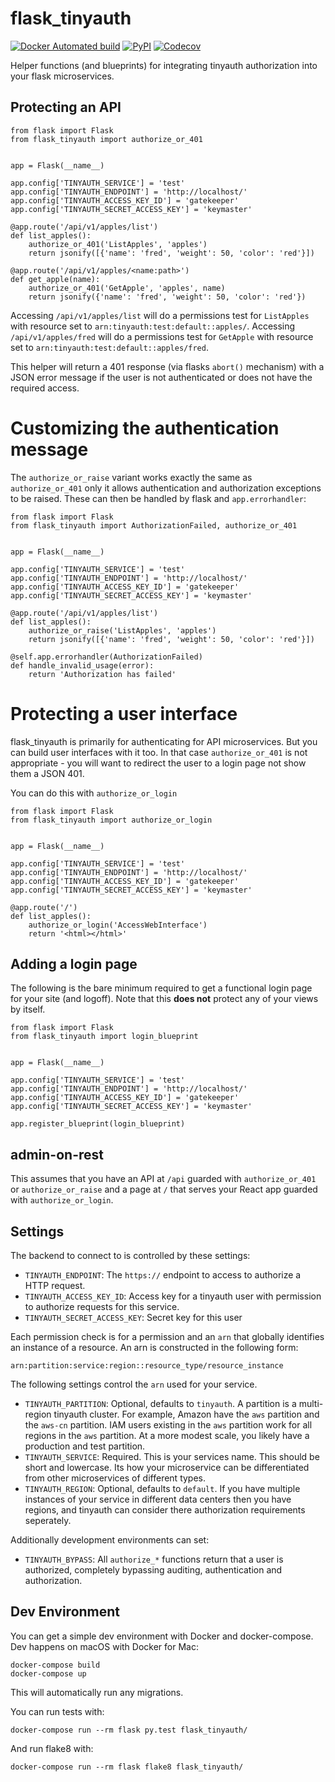 # flask_tinyauth

[![Docker Automated build](https://img.shields.io/docker/automated/tinyauth/flask_tinyauth.svg)](https://hub.docker.com/r/tinyauth/flask_tinyauth/) [![PyPI](https://img.shields.io/pypi/v/flask_tinyauth.svg)](https://pypi.python.org/pypi/flask_tinyauth) [![Codecov](https://img.shields.io/codecov/c/github/tinyauth/flask_tinyauth.svg)](https://codecov.io/gh/tinyauth/flask_tinyauth)

Helper functions (and blueprints) for integrating tinyauth authorization into your flask microservices.

## Protecting an API

```
from flask import Flask
from flask_tinyauth import authorize_or_401


app = Flask(__name__)

app.config['TINYAUTH_SERVICE'] = 'test'
app.config['TINYAUTH_ENDPOINT'] = 'http://localhost/'
app.config['TINYAUTH_ACCESS_KEY_ID'] = 'gatekeeper'
app.config['TINYAUTH_SECRET_ACCESS_KEY'] = 'keymaster'

@app.route('/api/v1/apples/list')
def list_apples():
    authorize_or_401('ListApples', 'apples')
    return jsonify([{'name': 'fred', 'weight': 50, 'color': 'red'}])

@app.route('/api/v1/apples/<name:path>')
def get_apple(name):
    authorize_or_401('GetApple', 'apples', name)
    return jsonify({'name': 'fred', 'weight': 50, 'color': 'red'})
```

Accessing `/api/v1/apples/list` will do a permissions test for `ListApples` with resource set to `arn:tinyauth:test:default::apples/`. Accessing `/api/v1/apples/fred` will do a permissions test for `GetApple` with resource set to `arn:tinyauth:test:default::apples/fred`.

This helper will return a 401 response (via flasks `abort()` mechanism) with a JSON error message if the user is not authenticated or does not have the required access.

# Customizing the authentication message

The `authorize_or_raise` variant works exactly the same as `authorize_or_401` only it allows authentication and authorization exceptions to be raised. These can then be handled by flask and `app.errorhandler`:

```
from flask import Flask
from flask_tinyauth import AuthorizationFailed, authorize_or_401


app = Flask(__name__)

app.config['TINYAUTH_SERVICE'] = 'test'
app.config['TINYAUTH_ENDPOINT'] = 'http://localhost/'
app.config['TINYAUTH_ACCESS_KEY_ID'] = 'gatekeeper'
app.config['TINYAUTH_SECRET_ACCESS_KEY'] = 'keymaster'

@app.route('/api/v1/apples/list')
def list_apples():
    authorize_or_raise('ListApples', 'apples')
    return jsonify([{'name': 'fred', 'weight': 50, 'color': 'red'}])

@self.app.errorhandler(AuthorizationFailed)
def handle_invalid_usage(error):
    return 'Authorization has failed'
```

# Protecting a user interface

flask_tinyauth is primarily for authenticating for API microservices. But you can build user interfaces with it too. In that case `authorize_or_401` is not appropriate - you will want to redirect the user to a login page not show them a JSON 401.

You can do this with `authorize_or_login`

```
from flask import Flask
from flask_tinyauth import authorize_or_login


app = Flask(__name__)

app.config['TINYAUTH_SERVICE'] = 'test'
app.config['TINYAUTH_ENDPOINT'] = 'http://localhost/'
app.config['TINYAUTH_ACCESS_KEY_ID'] = 'gatekeeper'
app.config['TINYAUTH_SECRET_ACCESS_KEY'] = 'keymaster'

@app.route('/')
def list_apples():
    authorize_or_login('AccessWebInterface')
    return '<html></html>'
```


## Adding a login page

The following is the bare minimum required to get a functional login page for your site (and logoff). Note that this **does not** protect any of your views by itself.

```
from flask import Flask
from flask_tinyauth import login_blueprint


app = Flask(__name__)

app.config['TINYAUTH_SERVICE'] = 'test'
app.config['TINYAUTH_ENDPOINT'] = 'http://localhost/'
app.config['TINYAUTH_ACCESS_KEY_ID'] = 'gatekeeper'
app.config['TINYAUTH_SECRET_ACCESS_KEY'] = 'keymaster'

app.register_blueprint(login_blueprint)
```


## admin-on-rest

This assumes that you have an API at `/api` guarded with `authorize_or_401` or `authorize_or_raise` and a page at `/` that serves your React app guarded with `authorize_or_login`.


## Settings

The backend to connect to is controlled by these settings:

 * `TINYAUTH_ENDPOINT`: The `https://` endpoint to access to authorize a HTTP request.
 * `TINYAUTH_ACCESS_KEY_ID`: Access key for a tinyauth user with permission to authorize requests for this service.
 * `TINYAUTH_SECRET_ACCESS_KEY`: Secret key for this user

Each permission check is for a permission and an `arn` that globally identifies an instance of a resource. An arn is constructed in the following form:

```
arn:partition:service:region::resource_type/resource_instance
```

The following settings control the `arn` used for your service.

 * `TINYAUTH_PARTITION`: Optional, defaults to `tinyauth`. A partition is a multi-region tinyauth cluster. For example, Amazon have the `aws` partition and the `aws-cn` partition. IAM users existing in the `aws` partition work for all regions in the `aws` partition. At a more modest scale, you likely have a production and test partition.
 * `TINYAUTH_SERVICE`: Required. This is your services name. This should be short and lowercase. Its how your microservice can be differentiated from other microservices of different types.
 * `TINYAUTH_REGION`: Optional, defaults to `default`. If you have multiple instances of your service in different data centers then you have regions, and tinyauth can consider there authorization requirements seperately.

Additionally development environments can set:

 * `TINYAUTH_BYPASS`: All `authorize_*` functions return that a user is authorized, completely bypassing auditing, authentication and authorization.


## Dev Environment

You can get a simple dev environment with Docker and docker-compose. Dev happens on macOS with Docker for Mac:

```
docker-compose build
docker-compose up
```

This will automatically run any migrations.

You can run tests with:

```
docker-compose run --rm flask py.test flask_tinyauth/
```

And run flake8 with:

```
docker-compose run --rm flask flake8 flask_tinyauth/
```
